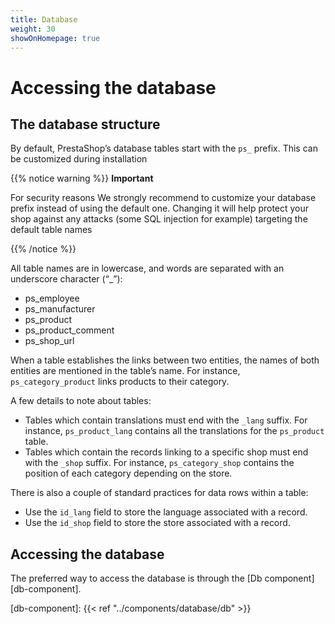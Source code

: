 ```yaml
---
title: Database
weight: 30
showOnHomepage: true
---
```


# Accessing the database

## The database structure

By default, PrestaShop’s database tables start with the `ps_` prefix. This can be customized during installation

{{% notice warning %}}
**Important**

For security reasons We strongly recommend to customize your database prefix instead of using the default one.
Changing it will help protect your shop against any attacks (some SQL injection for example) targeting the default table names

{{% /notice %}}

All table names are in lowercase, and words are separated with an underscore character (“_”):

* ps_employee
* ps_manufacturer
* ps_product
* ps_product_comment
* ps_shop_url

When a table establishes the links between two entities, the names of both entities are mentioned in the table’s name. For instance, `ps_category_product` links products to their category.

A few details to note about tables:

* Tables which contain translations must end with the `_lang` suffix. For instance, `ps_product_lang` contains all the translations for the `ps_product` table.
* Tables which contain the records linking to a specific shop must end with the `_shop` suffix. For instance, `ps_category_shop` contains the position of each category depending on the store.

There is also a couple of standard practices for data rows within a table:

* Use the `id_lang` field to store the language associated with a record.
* Use the `id_shop` field to store the store associated with a record.

## Accessing the database

The preferred way to access the database is through the [Db component][db-component].

[db-component]: {{< ref "../components/database/db" >}}
